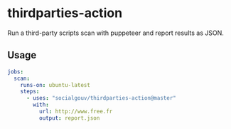 # thirdparties-action

Run a third-party scripts scan with puppeteer and report results as JSON.

## Usage

```yaml
jobs:
  scan:
    runs-on: ubuntu-latest
    steps:
      - uses: "socialgouv/thirdparties-action@master"
        with:
          url: http://www.free.fr
          output: report.json
```
